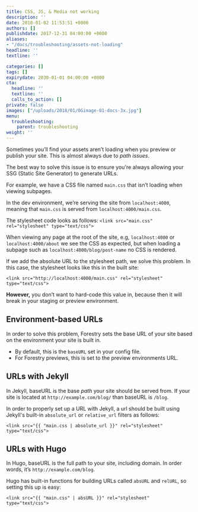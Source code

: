 ```yaml
---
title: CSS, JS, & Media not working
description: ''
date: 2018-01-02 11:53:51 +0000
authors: []
publishdate: 2017-12-31 04:00:00 +0000
aliases:
- "/docs/troubleshooting/assets-not-loading"
headline: ''
textline: ''

categories: []
tags: []
expirydate: 2030-01-01 04:00:00 +0000
cta:
  headline: ''
  textline: ''
  calls_to_action: []
private: false
images: ["/uploads/2018/01/OGimage-01-docs-3x.jpg"]
menu:
  troubleshooting:
    parent: troubleshooting
weight: ''
---
```

Sometimes you’ll find your assets aren’t loading when you preview or publish your site. This is almost always due to *path issues*.

The best way to solve this issue is to ensure you're always allowing your SSG (Static Site Generator) to generate URLs.

For example, we have a CSS file named `main.css` that isn’t loading when viewing subpages.

In the dev environment, we’re serving the site from `localhost:4000`, meaning that `main.css` is served from `localhost:4000/main.css`.

The stylesheet code looks as follows:
`<link src="main.css" rel="stylesheet" type="text/css">`

When viewing any page at the root of the site, e.g, `localhost:4000` or `localhost:4000/about` we see the CSS as expected, but when loading a subpage such as `localhost:4000/blog/post-name` no CSS is rendered.

If we add the absolute URL to the stylesheet path, we solve this problem. In this case, the stylesheet looks like this in the built site:

`<link src="http://localhost:4000/main.css" rel="stylesheet" type="text/css">`

**However,** you don’t want to hard-code this value in, because then it will break in your staging or preview environment.

## Environment-based URLs
In order to solve this problem, Forestry sets the base URL of your site based on the environment your site is built in.

* By default, this is the `baseURL` set in your config file.
* For Forestry previews, this is set to the preview environments URL.

## URLs with Jekyll
In Jekyll, baseURL is the base *path* your site should be served from. If your site is located at `http://example.com/blog/` than baseURL is `/blog`.

In order to properly set up a URL with Jekyll, a url should be built using Jekyll's built-in `absolute_url` or `relative_url` filters as follows:

`<link src="{{ "main.css | absolute_url }}" rel="stylesheet" type="text/css">`

## URLs with Hugo
In Hugo, baseURL is the full path to your site, including domain. In order words, it’s `http://example.com/blog`.

Hugo has built-in functions for building URLs called `absURL` and `relURL`, so setting this up is easy:

`<link src="{{ "main.css" | absURL }}" rel="stylesheet" type="text/css">`